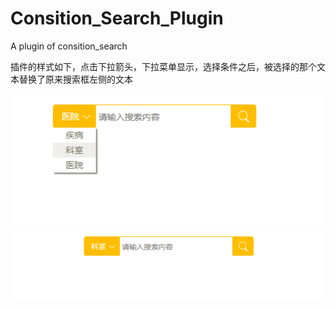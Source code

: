 # Consition_Search_Plugin
A plugin of consition_search
<html>
  <body>
    <div>
      <p>插件的样式如下，点击下拉箭头，下拉菜单显示，选择条件之后，被选择的那个文本替换了原来搜索框左侧的文本</p>
      <img src="img/pic_search.png"/>
      <img src="img/pic_search2.png"/>
    </div>
  </body>
</html>
